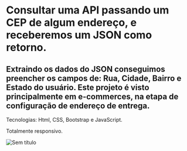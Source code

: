 # Consultar uma API passando um CEP de algum endereço, e receberemos um JSON como retorno. 

## Extraindo os dados do JSON conseguimos preencher os campos de: Rua, Cidade, Bairro e Estado do usuário. Este projeto é visto principalmente em e-commerces, na etapa de configuração de endereço de entrega.

Tecnologias: Html, CSS, Bootstrap e JavaScript.

Totalmente responsivo.

![Sem título](https://user-images.githubusercontent.com/101996367/185711011-dd03ef94-cba0-4216-9b78-fe1d755bc91b.png)
